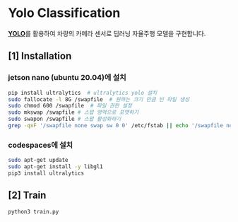 # Yolo Classification

[**YOLO**](https://docs.ultralytics.com/)를 활용하여 차량의 카메라 센서로 딥러닝 자율주행 모델을 구현합니다.

## [1] Installation

### jetson nano (ubuntu 20.04)에 설치

```bash
pip install ultralytics  # ultralytics yolo 설치
sudo fallocate -l 8G /swapfile  # 원하는 크기 만큼 빈 파일 생성
sudo chmod 600 /swapfile  # 파일 권한 설정
sudo mkswap /swapfile # 스왑 영역으로 포맷하기 
sudo swapon /swapfile # 스왑 활성화하기
grep -qxF '/swapfile none swap sw 0 0' /etc/fstab || echo '/swapfile none swap sw 0 0' | sudo tee -a /etc/fstab  # 부팅 시 자동으로 스왑 켜기
```

### codespaces에 설치
```bash
sudo apt-get update
sudo apt-get install -y libgl1
pip3 install ultralytics
```


## [2] Train

```bash
python3 train.py
```